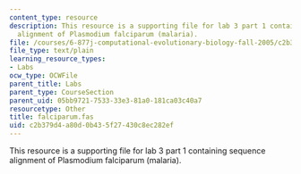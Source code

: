 ```yaml
---
content_type: resource
description: This resource is a supporting file for lab 3 part 1 containing sequence
  alignment of Plasmodium falciparum (malaria).
file: /courses/6-877j-computational-evolutionary-biology-fall-2005/c2b379d4a80d0b435f27430c8ec282ef_falciparum.fas
file_type: text/plain
learning_resource_types:
- Labs
ocw_type: OCWFile
parent_title: Labs
parent_type: CourseSection
parent_uid: 05bb9721-7533-33e3-81a0-181ca03c40a7
resourcetype: Other
title: falciparum.fas
uid: c2b379d4-a80d-0b43-5f27-430c8ec282ef
---
```

This resource is a supporting file for lab 3 part 1 containing sequence alignment of Plasmodium falciparum (malaria).

